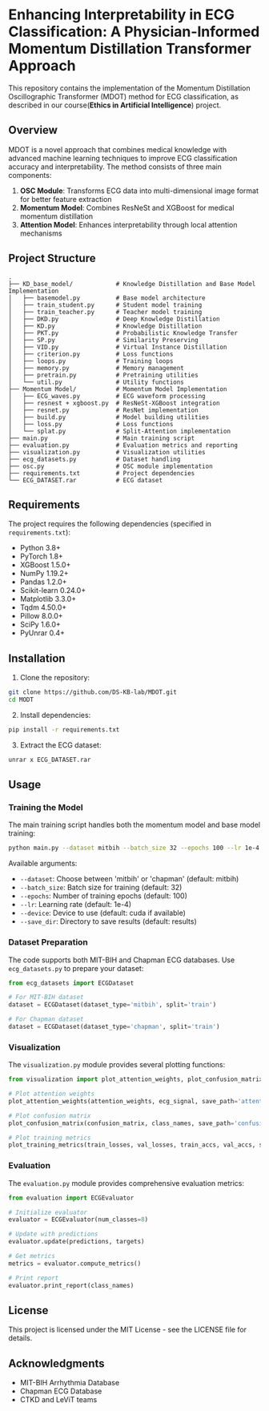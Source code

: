 # Enhancing Interpretability in ECG Classification: A Physician-Informed Momentum Distillation Transformer Approach

This repository contains the implementation of the Momentum Distillation Oscillographic Transformer (MDOT) method for ECG classification, as described in our course(**Ethics in Artificial Intelligence**) project.

## Overview

MDOT is a novel approach that combines medical knowledge with advanced machine learning techniques to improve ECG classification accuracy and interpretability. The method consists of three main components:

1. **OSC Module**: Transforms ECG data into multi-dimensional image format for better feature extraction
2. **Momentum Model**: Combines ResNeSt and XGBoost for medical momentum distillation
3. **Attention Model**: Enhances interpretability through local attention mechanisms

## Project Structure

```
.
├── KD_base_model/            # Knowledge Distillation and Base Model Implementation
│   ├── basemodel.py          # Base model architecture
│   ├── train_student.py      # Student model training
│   ├── train_teacher.py      # Teacher model training
│   ├── DKD.py                # Deep Knowledge Distillation
│   ├── KD.py                 # Knowledge Distillation
│   ├── PKT.py                # Probabilistic Knowledge Transfer
│   ├── SP.py                 # Similarity Preserving
│   ├── VID.py                # Virtual Instance Distillation
│   ├── criterion.py          # Loss functions
│   ├── loops.py              # Training loops
│   ├── memory.py             # Memory management
│   ├── pretrain.py           # Pretraining utilities
│   └── util.py               # Utility functions
├── Momentum Model/           # Momentum Model Implementation
│   ├── ECG_waves.py          # ECG waveform processing
│   ├── resnest + xgboost.py  # ResNeSt-XGBoost integration
│   ├── resnet.py             # ResNet implementation
│   ├── build.py              # Model building utilities
│   ├── loss.py               # Loss functions
│   └── splat.py              # Split-Attention implementation
├── main.py                   # Main training script
├── evaluation.py             # Evaluation metrics and reporting
├── visualization.py          # Visualization utilities
├── ecg_datasets.py           # Dataset handling
├── osc.py                    # OSC module implementation
├── requirements.txt          # Project dependencies
└── ECG_DATASET.rar           # ECG dataset
```

## Requirements

The project requires the following dependencies (specified in `requirements.txt`):

- Python 3.8+
- PyTorch 1.8+
- XGBoost 1.5.0+
- NumPy 1.19.2+
- Pandas 1.2.0+
- Scikit-learn 0.24.0+
- Matplotlib 3.3.0+
- Tqdm 4.50.0+
- Pillow 8.0.0+
- SciPy 1.6.0+
- PyUnrar 0.4+

## Installation

1. Clone the repository:
```bash
git clone https://github.com/DS-KB-lab/MDOT.git
cd MODT
```

2. Install dependencies:
```bash
pip install -r requirements.txt
```

3. Extract the ECG dataset:
```bash
unrar x ECG_DATASET.rar
```

## Usage

### Training the Model

The main training script handles both the momentum model and base model training:

```bash
python main.py --dataset mitbih --batch_size 32 --epochs 100 --lr 1e-4
```

Available arguments:
- `--dataset`: Choose between 'mitbih' or 'chapman' (default: mitbih)
- `--batch_size`: Batch size for training (default: 32)
- `--epochs`: Number of training epochs (default: 100)
- `--lr`: Learning rate (default: 1e-4)
- `--device`: Device to use (default: cuda if available)
- `--save_dir`: Directory to save results (default: results)

### Dataset Preparation

The code supports both MIT-BIH and Chapman ECG databases. Use `ecg_datasets.py` to prepare your dataset:

```python
from ecg_datasets import ECGDataset

# For MIT-BIH dataset
dataset = ECGDataset(dataset_type='mitbih', split='train')

# For Chapman dataset
dataset = ECGDataset(dataset_type='chapman', split='train')
```

### Visualization

The `visualization.py` module provides several plotting functions:

```python
from visualization import plot_attention_weights, plot_confusion_matrix, plot_training_metrics

# Plot attention weights
plot_attention_weights(attention_weights, ecg_signal, save_path='attention.png')

# Plot confusion matrix
plot_confusion_matrix(confusion_matrix, class_names, save_path='confusion.png')

# Plot training metrics
plot_training_metrics(train_losses, val_losses, train_accs, val_accs, save_path='metrics.png')
```

### Evaluation

The `evaluation.py` module provides comprehensive evaluation metrics:

```python
from evaluation import ECGEvaluator

# Initialize evaluator
evaluator = ECGEvaluator(num_classes=8)

# Update with predictions
evaluator.update(predictions, targets)

# Get metrics
metrics = evaluator.compute_metrics()

# Print report
evaluator.print_report(class_names)
```

## License

This project is licensed under the MIT License - see the LICENSE file for details.

## Acknowledgments

- MIT-BIH Arrhythmia Database
- Chapman ECG Database
- CTKD and LeViT teams
